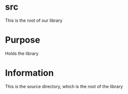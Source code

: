 # src
This is the root of our library

# Purpose
Holds the library

# Information
This is the source directory, which is the root of the library
